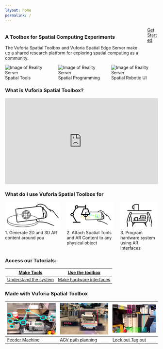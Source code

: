 ```yaml
---
layout: home
permalink: /
---
```


<div class="columns is-vcentered">
  <div class="column">
    <h3>A Toolbox for Spatial Computing Experiments</h3>
    <p>The Vuforia Spatial Toolbox and Vuforia Spatial Edge Server make up a shared research platform for exploring spatial computing as a community.</p>
  </div>
  <div class="column is-one-quarter">
    <a class="button is-primary is-pulled-right" href="/docs/use">
      Get Started
    </a>
  </div>
</div>

<div class="columns is-vcentered is-centered">
  <div class="column">
    <img src="resources/distance.gif" alt="Image of Reality Server"/>
    <div class="column">
        Spatial Tools
    </div>
  </div>
  <div class="column">
    <img src="resources/vst.gif" alt="Image of Reality Server"/>
    <div class="column">
        Spatial Programming
    </div>
  </div>
  <div class="column">
    <img src="resources/mir.gif" alt="Image of Reality Server"/>
    <div class="column">
        Spatial Robotic UI
    </div>
  </div>
</div>

<h3>What is Vuforia Spatial Toolbox?</h3>
<div class="container" style="position: relative; width: 100%; height: 0; padding-bottom: 56.25%;"><iframe src="https://www.youtube.com/embed/JLP2t7yymnQ?rel=0" frameborder="0" allow="autoplay;" allowfullscreen class="video" style="position: absolute;top: 0; left: 0; width: 100%; height: 100%;"><img src = "resources/toolboxVideoPlaceholder.jpg" border = "0"></iframe></div>

<h3>What do I use Vuforia Spatial Toolbox for</h3>

<div class="columns is-vcentered is-centered">
  <div class="column">
    <img src="resources/what1.jpg" alt="Image of Reality Server"/>
    <div class="column">
        1. Generate 2D and 3D AR content around you 
    </div>
  </div>
  <div class="column">
    <img src="resources/what3.jpg" alt="Image of Reality Server"/>
    <div class="column">
        2. Attach Spatial Tools and AR  Content to any physical object
    </div>
  </div>
  <div class="column">
    <img src="resources/what2.jpg" alt="Image of Reality Server"/>
    <div class="column">
        3. Program hardware system using AR interfaces
    </div>
  </div>
</div>

### Access our Tutorials:

| [Make Tools](https://github.com/ptcrealitylab/vuforia-spatial-toolbox-documentation/tree/master/make%20tools) | [Use the toolbox](https://github.com/ptcrealitylab/vuforia-spatial-toolbox-documentation/tree/master/use) |
| --------------- | ----------------- |
| [Understand the system](https://github.com/ptcrealitylab/vuforia-spatial-toolbox-documentation/tree/master/understandSystem) | [Make hardware interfaces](https://github.com/ptcrealitylab/vuforia-spatial-toolbox-documentation/tree/master/interfaceWithHardware) |


### Made with Vuforia Spatial Toolbox

| ![Image of Reality Server](resources/feeder.jpg) | ![Image of Reality Server](resources/frida.jpg)| ![Image of Reality Server](resources/loto.jpg)|
| ------| -----------| -----------|
| [Feeder Machine](https://www.ptc.com/en/about/reality-lab/portfolio/research/editing-reality)| [AGV path planning](https://www.ptc.com/en/about/reality-lab/portfolio/research/kinetic-ar)| [Lock out Tag out](https://www.ptc.com/en/about/reality-lab/portfolio/experiment/editing-ar-in-space) |
